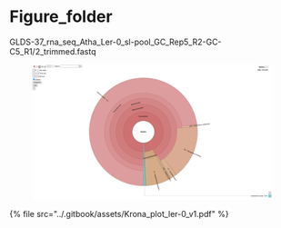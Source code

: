 # Figure\_folder

GLDS-37\_rna\_seq\_Atha\_Ler-0\_sl-pool\_GC\_Rep5\_R2-GC-C5\_R1/2\_trimmed.fastq

<figure><img src="../.gitbook/assets/Krona_plot_ler-0_v1.png" alt=""><figcaption></figcaption></figure>

{% file src="../.gitbook/assets/Krona_plot_ler-0_v1.pdf" %}
